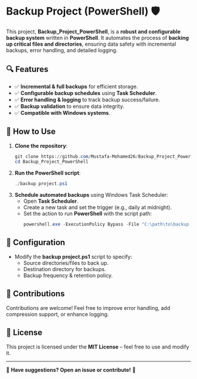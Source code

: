 # Backup Project (PowerShell) 🛡️

This project, **Backup_Project_PowerShell**, is a **robust and configurable backup system** written in **PowerShell**. It automates the process of **backing up critical files and directories**, ensuring data safety with incremental backups, error handling, and detailed logging.

## 🔍 Features
- ✅ **Incremental & full backups** for efficient storage.
- ✅ **Configurable backup schedules** using **Task Scheduler**.
- ✅ **Error handling & logging** to track backup success/failure.
- ✅ **Backup validation** to ensure data integrity.
- ✅ **Compatible with Windows systems**.

## 🔧 How to Use
1. **Clone the repository**:
   ```powershell
   git clone https://github.com/Mustafa-Mohamed26/Backup_Project_PowerShell.git
   cd Backup_Project_PowerShell
   ```
2. **Run the PowerShell script**:
   ```powershell
   ./backup project.ps1
   ```
3. **Schedule automated backups** using Windows Task Scheduler:
   - Open **Task Scheduler**.
   - Create a new task and set the trigger (e.g., daily at midnight).
   - Set the action to run **PowerShell** with the script path:
     ```powershell
     powershell.exe -ExecutionPolicy Bypass -File "C:\path\to\backup project.ps1"
     ```

## 📝 Configuration
- Modify the **backup project.ps1** script to specify:
  - Source directories/files to back up.
  - Destination directory for backups.
  - Backup frequency & retention policy.

## 🚀 Contributions
Contributions are welcome! Feel free to improve error handling, add compression support, or enhance logging.

## 📜 License
This project is licensed under the **MIT License** – feel free to use and modify it.

---
📩 **Have suggestions? Open an issue or contribute!** 🚀

